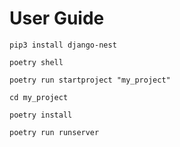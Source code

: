 # User Guide
```pip3 install django-nest```

```poetry shell```

```poetry run startproject "my_project" ```

```cd my_project```

```poetry install```

```poetry run runserver```

